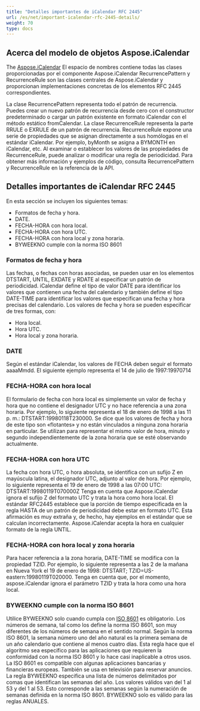 ```yaml
---
title: "Detalles importantes de iCalendar RFC 2445"
url: /es/net/important-icalendar-rfc-2445-details/
weight: 70
type: docs
---
```



## **Acerca del modelo de objetos Aspose.iCalendar**
The [Aspose.iCalendar](https://apireference.aspose.com/email/net/aspose.email.calendar) El espacio de nombres contiene todas las clases proporcionadas por el componente Aspose.iCalendar RecurrencePattern y RecurrenceRule son las clases centrales de Aspose.iCalendar y proporcionan implementaciones concretas de los elementos RFC 2445 correspondientes.

La clase RecurrencePattern representa todo el patrón de recurrencia. Puedes crear un nuevo patrón de recurrencia desde cero con el constructor predeterminado o cargar un patrón existente en formato iCalendar con el método estático fromCalendar. La clase RecurrenceRule representa la parte RRULE o EXRULE de un patrón de recurrencia. RecurrenceRule expone una serie de propiedades que se asignan directamente a sus homólogas en el estándar iCalendar. Por ejemplo, byMonth se asigna a BYMONTH en iCalendar, etc. Al examinar o establecer los valores de las propiedades de RecurrenceRule, puede analizar o modificar una regla de periodicidad. Para obtener más información y ejemplos de código, consulta RecurrencePattern y RecurrenceRule en la referencia de la API.
## **Detalles importantes de iCalendar RFC 2445**
En esta sección se incluyen los siguientes temas:

- Formatos de fecha y hora.
- DATE.
- FECHA-HORA con hora local.
- FECHA-HORA con hora UTC.
- FECHA-HORA con hora local y zona horaria.
- BYWEEKNO cumple con la norma ISO 8601
### **Formatos de fecha y hora**
Las fechas, o fechas con horas asociadas, se pueden usar en los elementos DTSTART, UNTIL, EXDATE y RDATE al especificar un patrón de periodicidad. iCalendar define el tipo de valor DATE para identificar los valores que contienen una fecha del calendario y también define el tipo DATE-TIME para identificar los valores que especifican una fecha y hora precisas del calendario. Los valores de fecha y hora se pueden especificar de tres formas, con:

- Hora local.
- Hora UTC.
- Hora local y zona horaria.
### **DATE**
Según el estándar iCalendar, los valores de FECHA deben seguir el formato aaaaMmdd. El siguiente ejemplo representa el 14 de julio de 1997:19970714
### **FECHA-HORA con hora local**
El formulario de fecha con hora local es simplemente un valor de fecha y hora que no contiene el designador UTC y no hace referencia a una zona horaria. Por ejemplo, lo siguiente representa el 18 de enero de 1998 a las 11 p. m.: DTSTART:19980118T230000. Se dice que los valores de fecha y hora de este tipo son «flotantes» y no están vinculados a ninguna zona horaria en particular. Se utilizan para representar el mismo valor de hora, minuto y segundo independientemente de la zona horaria que se esté observando actualmente.
### **FECHA-HORA con hora UTC**
La fecha con hora UTC, o hora absoluta, se identifica con un sufijo Z en mayúscula latina, el designador UTC, adjunto al valor de hora. Por ejemplo, lo siguiente representa el 19 de enero de 1998 a las 07:00 UTC: DTSTART:19980119T070000Z Tenga en cuenta que Aspose.iCalendar ignora el sufijo Z del formato UTC y trata la hora como hora local. El estándar RFC2445 establece que la porción de tiempo especificada en la regla HASTA de un patrón de periodicidad debe estar en formato UTC. Esta afirmación es muy extraña y, de hecho, hay ejemplos en el estándar que se calculan incorrectamente. Aspose.iCalendar acepta la hora en cualquier formato de la regla UNTIL.
### **FECHA-HORA con hora local y zona horaria**
Para hacer referencia a la zona horaria, DATE-TIME se modifica con la propiedad TZID. Por ejemplo, lo siguiente representa a las 2 de la mañana en Nueva York el 19 de enero de 1998: DTSTART; TZID=US-eastern:19980119T020000. Tenga en cuenta que, por el momento, aspose.iCalendar ignora el parámetro TZID y trata la hora como una hora local.
### **BYWEEKNO cumple con la norma ISO 8601**
Utilice BYWEEKNO solo cuando cumpla con [ISO 8601](https://en.wikipedia.org/wiki/ISO_8601) es obligatorio. Los números de semana, tal como los define la norma ISO 8601, son muy diferentes de los números de semana en el sentido normal. Según la norma ISO 8601, la semana número uno del año natural es la primera semana de un año calendario que contiene al menos cuatro días. Esta regla hace que el algoritmo sea específico para las aplicaciones que requieren la conformidad con la norma ISO 8601 y lo hace casi inaplicable a otros usos. La ISO 8601 es compatible con algunas aplicaciones bancarias y financieras europeas. También se usa en televisión para reservar anuncios. La regla BYWEEKNO especifica una lista de números delimitados por comas que identifican las semanas del año. Los valores válidos van del 1 al 53 y del 1 al 53. Esto corresponde a las semanas según la numeración de semanas definida en la norma ISO 8601. BYWEEKNO solo es válido para las reglas ANUALES.
